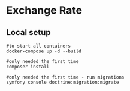 # Exchange Rate

## Local setup

```shell
#to start all containers
docker-compose up -d --build

#only needed the first time
composer install

#only needed the first time - run migrations
symfony console doctrine:migration:migrate

```